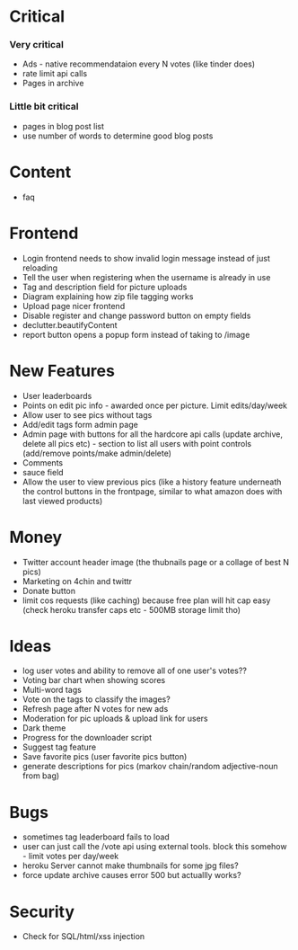 # Critical

### Very critical
* Ads - native recommendataion every N votes (like tinder does)
* rate limit api calls
* Pages in archive

### Little bit critical
* pages in blog post list
* use number of words to determine good blog posts

# Content
* faq

# Frontend 
* Login frontend needs to show invalid login message instead of just reloading
* Tell the user when registering when the username is already in use
* Tag and description field for picture uploads
* Diagram explaining how zip file tagging works
* Upload page nicer frontend
* Disable register and change password button on empty fields
* declutter.beautifyContent
* report button opens a popup form instead of taking to /image
    
# New Features
* User leaderboards
* Points on edit pic info - awarded once per picture. Limit edits/day/week
* Allow user to see pics without tags
* Add/edit tags form admin page
* Admin page with buttons for all the hardcore api calls (update archive, delete all pics etc) - section to list all users with point controls (add/remove points/make admin/delete) 
* Comments
* sauce field
* Allow the user to view previous pics (like a history feature underneath the control buttons in the frontpage, similar to what amazon does with last viewed products)

# Money

* Twitter account header image (the thubnails page or a collage of best N pics)
* Marketing on 4chin and twittr
* Donate button
* limit cos requests (like caching) because free plan will hit cap easy (check heroku transfer caps etc - 500MB storage limit tho)

# Ideas
* log user votes and ability to remove all of one user's votes??
* Voting bar chart when showing scores
* Multi-word tags
* Vote on the tags to classify the images?
* Refresh page after N votes for new ads
* Moderation for pic uploads & upload link for users
* Dark theme
* Progress for the downloader script
* Suggest tag feature
* Save favorite pics (user favorite pics button)
* generate descriptions for pics (markov chain/random adjective-noun from bag)

# Bugs
* sometimes tag leaderboard fails to load
* user can just call the /vote api using external tools. block this somehow - limit votes per day/week
* heroku Server cannot make thumbnails for some jpg files?
* force update archive causes error 500 but actuallly works?

# Security
* Check for SQL/html/xss injection